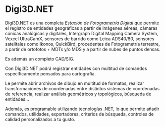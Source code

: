 # Digi3D.NET

Digi3D.NET es una completa _Estación de Fotogrametría Digital_ que permite el registro de entidades geográficas a partir de imágenes aéreas, cámaras cónicas analógicas y digitales, Intergraph Digital Mapping Camera System, Vexcel UltraCamX, sensores de barrido como Leica ADS40/80, sensores satelitales como Ikonos, QuickBird, procedentes de Fotogrametría terrestre, a partir de ortofotos + MDTs y/o MDS y a partir de nubes de puntos densas.

Es además un completo CAD/SIG. 

Con Digi3D.NET podrá registrar entidades con multitud de comandos específicamente pensados para cartografía. 

Le permite abrir archivos de dibujo en multitud de formatos, realizar transformaciones de coordenadas entre distintos sistemas de coordenadas de referencia, realizar análisis geométricos y topológicos, búsqueda de entidades...

Además, es programable utilizando tecnologías .NET, lo que permite añadir comandos, utilidades, exportadores, criterios de búsqueda, controles de calidad personalizados a tu gusto.



